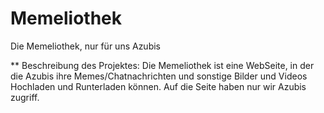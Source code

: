 # Memeliothek
Die Memeliothek, nur für uns Azubis

** Beschreibung des Projektes: 
Die Memeliothek ist eine WebSeite, in der die Azubis ihre Memes/Chatnachrichten und
sonstige Bilder und Videos Hochladen und Runterladen können.
Auf die Seite haben nur wir Azubis zugriff.
